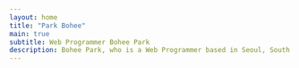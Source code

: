 ```yaml
---
layout: home 
title: "Park Bohee"
main: true
subtitle: Web Programmer Bohee Park 
description: Bohee Park, who is a Web Programmer based in Seoul, South Korea. | '박보희' 웹 프로그래머입니다.
---
```

